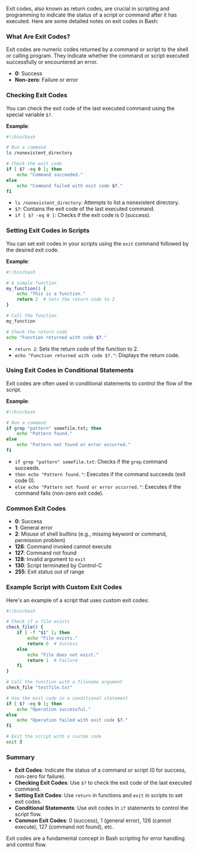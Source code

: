 Exit codes, also known as return codes, are crucial in scripting and programming to indicate the status of a script or command after it has executed. Here are some detailed notes on exit codes in Bash:

### What Are Exit Codes?
Exit codes are numeric codes returned by a command or script to the shell or calling program. They indicate whether the command or script executed successfully or encountered an error.

- **0**: Success
- **Non-zero**: Failure or error

### Checking Exit Codes
You can check the exit code of the last executed command using the special variable `$?`.

**Example**:
```bash
#!/bin/bash

# Run a command
ls /nonexistent_directory

# Check the exit code
if [ $? -eq 0 ]; then
    echo "Command succeeded."
else
    echo "Command failed with exit code $?."
fi
```
- `ls /nonexistent_directory`: Attempts to list a nonexistent directory.
- `$?`: Contains the exit code of the last executed command.
- `if [ $? -eq 0 ]`: Checks if the exit code is 0 (success).

### Setting Exit Codes in Scripts
You can set exit codes in your scripts using the `exit` command followed by the desired exit code.

**Example**:
```bash
#!/bin/bash

# A simple function
my_function() {
    echo "This is a function."
    return 2  # Sets the return code to 2
}

# Call the function
my_function

# Check the return code
echo "Function returned with code $?."
```
- `return 2`: Sets the return code of the function to 2.
- `echo "Function returned with code $?."`: Displays the return code.

### Using Exit Codes in Conditional Statements
Exit codes are often used in conditional statements to control the flow of the script.

**Example**:
```bash
#!/bin/bash

# Run a command
if grep "pattern" somefile.txt; then
    echo "Pattern found."
else
    echo "Pattern not found or error occurred."
fi
```
- `if grep "pattern" somefile.txt`: Checks if the `grep` command succeeds.
- `then echo "Pattern found."`: Executes if the command succeeds (exit code 0).
- `else echo "Pattern not found or error occurred."`: Executes if the command fails (non-zero exit code).

### Common Exit Codes
- **0**: Success
- **1**: General error
- **2**: Misuse of shell builtins (e.g., missing keyword or command, permission problem)
- **126**: Command invoked cannot execute
- **127**: Command not found
- **128**: Invalid argument to `exit`
- **130**: Script terminated by Control-C
- **255**: Exit status out of range

### Example Script with Custom Exit Codes
Here's an example of a script that uses custom exit codes:

```bash
#!/bin/bash

# Check if a file exists
check_file() {
    if [ -f "$1" ]; then
        echo "File exists."
        return 0  # Success
    else
        echo "File does not exist."
        return 1  # Failure
    fi
}

# Call the function with a filename argument
check_file "testfile.txt"

# Use the exit code in a conditional statement
if [ $? -eq 0 ]; then
    echo "Operation successful."
else
    echo "Operation failed with exit code $?."
fi

# Exit the script with a custom code
exit 3
```

### Summary
- **Exit Codes**: Indicate the status of a command or script (0 for success, non-zero for failure).
- **Checking Exit Codes**: Use `$?` to check the exit code of the last executed command.
- **Setting Exit Codes**: Use `return` in functions and `exit` in scripts to set exit codes.
- **Conditional Statements**: Use exit codes in `if` statements to control the script flow.
- **Common Exit Codes**: 0 (success), 1 (general error), 126 (cannot execute), 127 (command not found), etc.

Exit codes are a fundamental concept in Bash scripting for error handling and control flow.